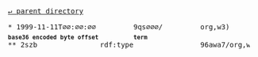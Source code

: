 <pre>
  <a href="../">&#x21b5; parent directory</a>
  
  * 1999-11-11T∅∅:∅∅:∅∅&#x0009;&#x0009;9qs∅∅∅/&#x0009;&#x0009;org,w3)&#x0009;&#x0009;Consortium/Process/Process-19991111/tr.html
  <sub><b>base36 encoded byte offset</b></sub>&#x0009;<sub><b>term</b></sub>
  ** 2szb&#x0009;&#x0009;rdf:type&#x0009;&#x0009;96awa7/org,w3)/1998/10/WD-rdf-syntax-19981008/2szb
</pre>
